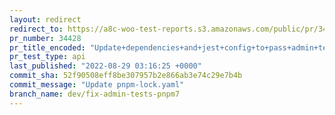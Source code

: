 ```yaml
---
layout: redirect
redirect_to: https://a8c-woo-test-reports.s3.amazonaws.com/public/pr/34428/api/index.html
pr_number: 34428
pr_title_encoded: "Update+dependencies+and+jest+config+to+pass+admin+tests+for+pnpm+7"
pr_test_type: api
last_published: "2022-08-29 03:16:25 +0000"
commit_sha: 52f90508eff8be307957b2e866ab3e74c29e7b4b
commit_message: "Update pnpm-lock.yaml"
branch_name: dev/fix-admin-tests-pnpm7
---
```

